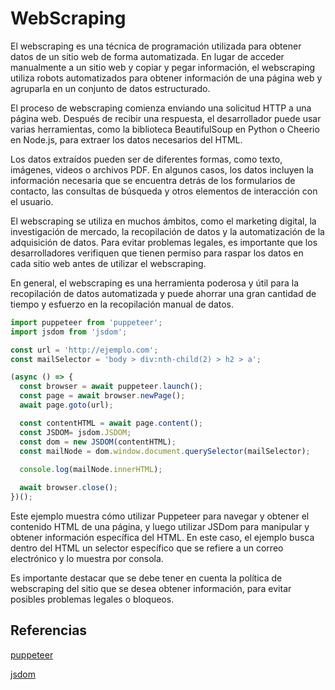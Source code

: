 # WebScraping
El webscraping es una técnica de programación utilizada para obtener datos de un sitio web de forma automatizada. En lugar de acceder manualmente a un sitio web y copiar y pegar información, el webscraping utiliza robots automatizados para obtener información de una página web y agruparla en un conjunto de datos estructurado.

El proceso de webscraping comienza enviando una solicitud HTTP a una página web. Después de recibir una respuesta, el desarrollador puede usar varias herramientas, como la biblioteca BeautifulSoup en Python o Cheerio en Node.js, para extraer los datos necesarios del HTML.

Los datos extraídos pueden ser de diferentes formas, como texto, imágenes, videos o archivos PDF. En algunos casos, los datos incluyen la información necesaria que se encuentra detrás de los formularios de contacto, las consultas de búsqueda y otros elementos de interacción con el usuario.

El webscraping se utiliza en muchos ámbitos, como el marketing digital, la investigación de mercado, la recopilación de datos y la automatización de la adquisición de datos. Para evitar problemas legales, es importante que los desarrolladores verifiquen que tienen permiso para raspar los datos en cada sitio web antes de utilizar el webscraping.

En general, el webscraping es una herramienta poderosa y útil para la recopilación de datos automatizada y puede ahorrar una gran cantidad de tiempo y esfuerzo en la recopilación manual de datos.


```javascript
import puppeteer from 'puppeteer';
import jsdom from 'jsdom';

const url = 'http://ejemplo.com';
const mailSelector = 'body > div:nth-child(2) > h2 > a';

(async () => {
  const browser = await puppeteer.launch();
  const page = await browser.newPage();
  await page.goto(url);

  const contentHTML = await page.content();
  const JSDOM= jsdom.JSDOM;
  const dom = new JSDOM(contentHTML);
  const mailNode = dom.window.document.querySelector(mailSelector);
  
  console.log(mailNode.innerHTML);

  await browser.close();
})();
```

Este ejemplo muestra cómo utilizar Puppeteer para navegar y obtener el contenido HTML de una página, y luego utilizar JSDom para manipular y obtener información específica del HTML. En este caso, el ejemplo busca dentro del HTML un selector específico que se refiere a un correo electrónico y lo muestra por consola.

Es importante destacar que se debe tener en cuenta la política de webscraping del sitio que se desea obtener información, para evitar posibles problemas legales o bloqueos.

## Referencias

[puppeteer](https://pptr.dev/)

[jsdom](https://www.npmjs.com/package/jsdom)